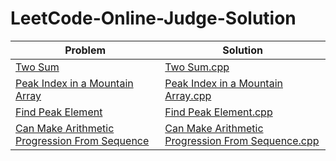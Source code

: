 # LeetCode-Online-Judge-Solution
| Problem | Solution |
| ------- | -------- |
| [Two Sum](https://leetcode.com/problems/two-sum/) | [Two Sum.cpp](https://github.com/SohagMollik/LeetCode-Online-Judge-Solution/blob/main/Solution/1.%20Two%20Sum.cpp) |
| [Peak Index in a Mountain Array](https://leetcode.com/problems/peak-index-in-a-mountain-array/) | [Peak Index in a Mountain Array.cpp](https://github.com/SohagMollik/LeetCode-Online-Judge-Solution/blob/main/Solution/Peak%20Index%20in%20a%20Mountain%20Array.cpp) |
| [Find Peak Element](https://leetcode.com/problems/find-peak-element/) | [Find Peak Element.cpp](https://github.com/SohagMollik/LeetCode-Online-Judge-Solution/blob/main/Solution/162.%20Find%20Peak%20Element.cpp) |
| [Can Make Arithmetic Progression From Sequence](https://leetcode.com/problems/can-make-arithmetic-progression-from-sequence/) | [Can Make Arithmetic Progression From Sequence.cpp](https://github.com/SohagMollik/LeetCode-Online-Judge-Solution/blob/main/Solution/1502.%20Can%20Make%20Arithmetic%20Progression%20From%20Sequence.cpp) |
